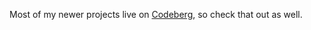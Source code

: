 Most of my newer projects live on [Codeberg](https://codeberg.org/lialenck), so check that out as well.
